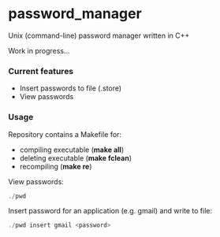 # password_manager
Unix (command-line) password manager written in C++

Work in progress...   

### Current features
* Insert passwords to file (.store)  
* View passwords

### Usage
Repository contains a Makefile for:   
* compiling executable (**make all**)  
* deleting executable (**make fclean**)  
* recompiling (**make re**)    

View passwords:  
```ts
./pwd
```
Insert password for an application (e.g. gmail) and write to file:  
```ts
./pwd insert gmail <password>
```
